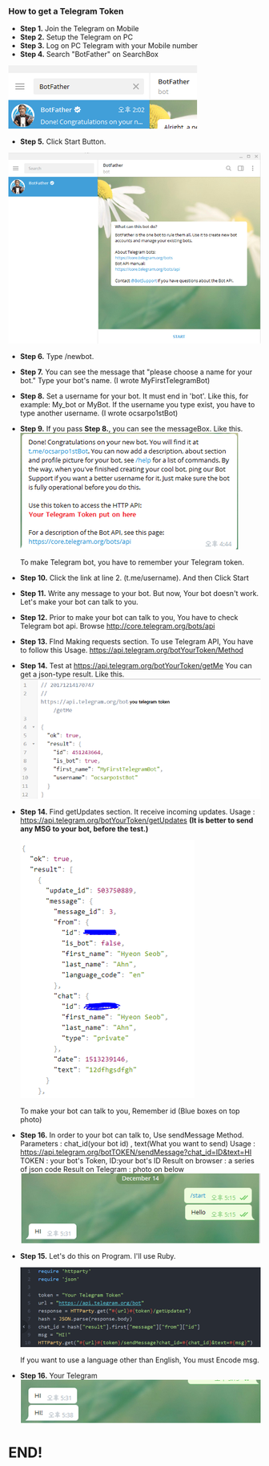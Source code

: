 ### How to get a Telegram Token

- **Step 1.** Join the Telegram on Mobile
- **Step 2.** Setup the Telegram on PC
- **Step 3.** Log on PC Telegram with your Mobile number
- **Step 4.** Search "BotFather" on SearchBox

![1](.\images\1.PNG)

- **Step 5.** Click Start Button. 

![2](.\images\2.png)

- **Step 6.** Type /newbot. 

- **Step 7.** You can see the message that "please choose a name for your bot."  Type your bot's name. (I wrote MyFirstTelegramBot)

- **Step 8.** Set a username for your bot. It must end in 'bot'. Like this, for example: My_bot or MyBot. If the username you type exist, you have to type another username. (I wrote ocsarpo1stBot)

- **Step 9.** If you pass **Step 8.**, you can see the messageBox. Like this.![3](.\images\3.PNG)

  To make Telegram bot, you have to remember your Telegram token.

- **Step 10.** Click the link at line 2. (t.me/username). And then Click Start

- **Step 11.** Write any message to your bot. But now, Your bot doesn't work. Let's make your bot can talk to you.

- **Step 12.** Prior to make your bot can talk to you, You have to check Telegram bot api. 
  Browse http://core.telegram.org/bots/api

- **Step 13.** FInd Making requests section. To use Telegram API, You have to follow this Usage.
  https://api.telegram.org/botYourToken/Method

- **Step 14.** Test at https://api.telegram.org/botYourToken/getMe
  You can get a json-type result. Like this.
  ![4](.\images\4.png)

- **Step 14.** Find getUpdates section. It receive incoming updates.
  Usage : https://api.telegram.org/botYourToken/getUpdates
  **(It is better to send any MSG to your bot, before the test.)**

  ![5](.\images\5.PNG)

  To make your bot can talk to you, Remember id (Blue boxes on top photo)

- **Step 16.** In order to your bot can talk to, Use sendMessage Method.
  Parameters : chat_id(your bot id) , text(What you want to send)
  Usage :
  https://api.telegram.org/botTOKEN/sendMessage?chat_id=ID&text=HI
  TOKEN : your bot's Token, ID:your bot's ID 
  Result on browser : a series of json code
  Result on Telegram : photo on below
  ![5](.\images\6.PNG)

- **Step 15.** Let's do this on Program. I'll use Ruby.

  ![5](.\images\7.PNG)

  If you want to use a language other than English, You must Encode msg.

- **Step 16.** Your Telegram
  ![5](.\images\8.PNG)

# END!



